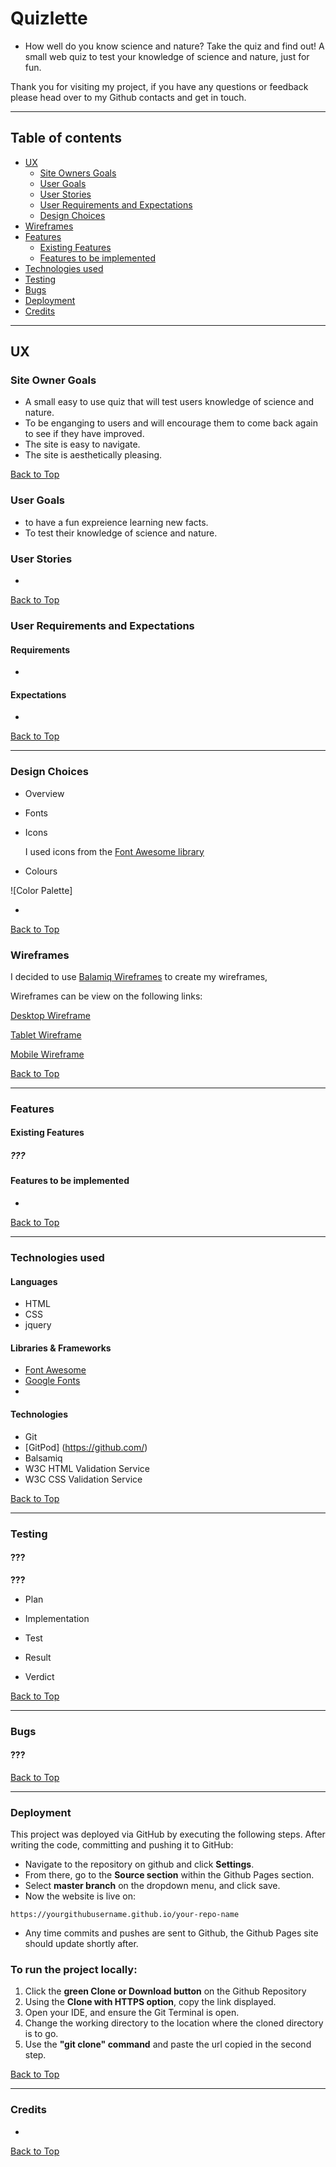 # Quizlette
* How well do you know science and nature? Take the quiz and find out!
A small web quiz to test your knowledge of  science and nature, just for fun.

Thank you for visiting my project, if you have any questions or feedback please head over to my Github contacts and get in touch.

---
## Table of contents 

* [UX](#ux)
    * [Site Owners Goals](#site-owners-goals)
    * [User Goals](#user-goals)
    * [User Stories](#user-stories)
    * [User Requirements and Expectations](#user-requirements-and-expectations)
    * [Design Choices](#design-choices)
* [Wireframes](#wireframes)
* [Features](#features)
    * [Existing Features](#existing-features)
    * [Features to be implemented](#features-to-be-implemented)
* [Technologies used](#technologies-used)
* [Testing](#testing)
* [Bugs](#bugs)
* [Deployment](#deployment)
* [Credits](#credits)


---

## UX

### Site Owner Goals
* A small easy to use quiz that will test users knowledge of science and nature.
* To be enganging to users and will encourage them to come back again to see if they have improved.
* The site is easy to navigate.
* The site is aesthetically pleasing.

[Back to Top](#table-of-contents)

### User Goals
* to have a fun expreience learning new facts.
* To test their knowledge of science and nature.

### User Stories

* 

[Back to Top](#table-of-contents)

### User Requirements and Expectations
#### Requirements
  * 

#### Expectations
  * 

[Back to Top](#table-of-contents)

---

### Design Choices
* Overview

   
* Fonts

   
* Icons

   I used icons from the [Font Awesome library](https://fontawesome.com/ "Font Awesome") 
   
* Colours

   

![Color Palette]

  * 


[Back to Top](#table-of-contents)

### Wireframes

   I decided to use [Balamiq Wireframes](https://balsamiq.com/) to create my wireframes, 

   Wireframes can be view on the following links:

[Desktop Wireframe](wireframes/)

[Tablet Wireframe](wireframes/)

[Mobile Wireframe](wireframes/)

[Back to Top](#table-of-contents)

---

### Features 

#### Existing Features

##### ???

#### Features to be implemented

* 

[Back to Top](#table-of-contents)

---

### Technologies used
#### Languages

* HTML
* CSS
* jquery

#### Libraries & Frameworks
* [Font Awesome](https://fontawesome.com/)
* [Google Fonts](https://fonts.google.com/)
* 

#### Technologies

* Git
* [GitPod] (https://github.com/)
* Balsamiq
* W3C HTML Validation Service
* W3C CSS Validation Service

[Back to Top](#table-of-contents)

---

### Testing

#### ???
   __???__

  * Plan


  * Implementation

     
  * Test

    
  * Result

    
  * Verdict

     
  
[Back to Top](#table-of-contents)

---
### Bugs

#### ???

  
[Back to Top](#table-of-contents)

---

### Deployment

This project was deployed via GitHub by executing the following steps.
After writing the code, committing and pushing it to GitHub:
* Navigate to the repository on github and click **Settings**.
* From there, go to the **Source section** within the Github Pages section.
* Select **master branch** on the dropdown menu, and click save.
* Now the website is live on:
```
https://yourgithubusername.github.io/your-repo-name
```
* Any time commits and pushes are sent to Github, the Github Pages site should update shortly after.
### **To run the project locally:**
1. Click the **green Clone or Download button** on the Github Repository
1. Using the **Clone with HTTPS option**, copy the link displayed.
1. Open your IDE, and ensure the Git Terminal is open.
1. Change the working directory to the location where the cloned directory is to go.
1. Use the **"git clone" command** and paste the url copied in the second step.


[Back to Top](#table-of-contents)

---

### Credits

  * 
[Back to Top](#table-of-contents)
